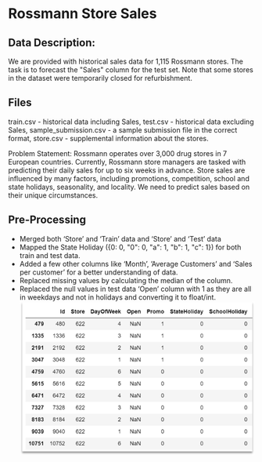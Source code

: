 # Rossmann Store Sales
## Data Description:
We are provided with historical sales data for 1,115 Rossmann stores. The task is to forecast the "Sales" column for the test set. Note that some stores in the dataset were 
temporarily closed for refurbishment.

## Files
train.csv - historical data including Sales,
test.csv - historical data excluding Sales, sample_submission.csv - a sample submission file in the correct format, store.csv - supplemental information about the stores.

Problem Statement:
Rossmann operates over 3,000 drug stores in 7 European countries. Currently, Rossmann store managers are tasked with predicting their daily sales for up to six weeks in advance. Store sales are influenced by many factors, including promotions, competition, school and state holidays, seasonality, and locality. We need to predict sales based on their unique circumstances.
## Pre-Processing
- Merged both ‘Store’ and ‘Train’ data and ‘Store’ and ‘Test’ data
- Mapped the State Holiday ({0: 0, "0": 0, "a": 1, "b": 1, "c": 1}) for both train and test data.
- Added a few other columns like ‘Month’, ’Average Customers’ and ‘Sales per customer’ for a better understanding of data.
- Replaced missing values by calculating the median of the column.
- Replaced the null values in test data ‘Open’ column with 1 as they are all in weekdays and not in holidays and converting it to float/int.
![alt text](https://github.com/Yash4850/DataScience/blob/main/Rossmann%20Stores/Figures/Picture1.png)
